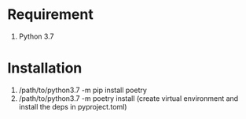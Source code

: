 # Requirement
1. Python 3.7

# Installation
1. /path/to/python3.7 -m pip install poetry
2. /path/to/python3.7 -m poetry install (create virtual environment and install the deps in pyproject.toml)
